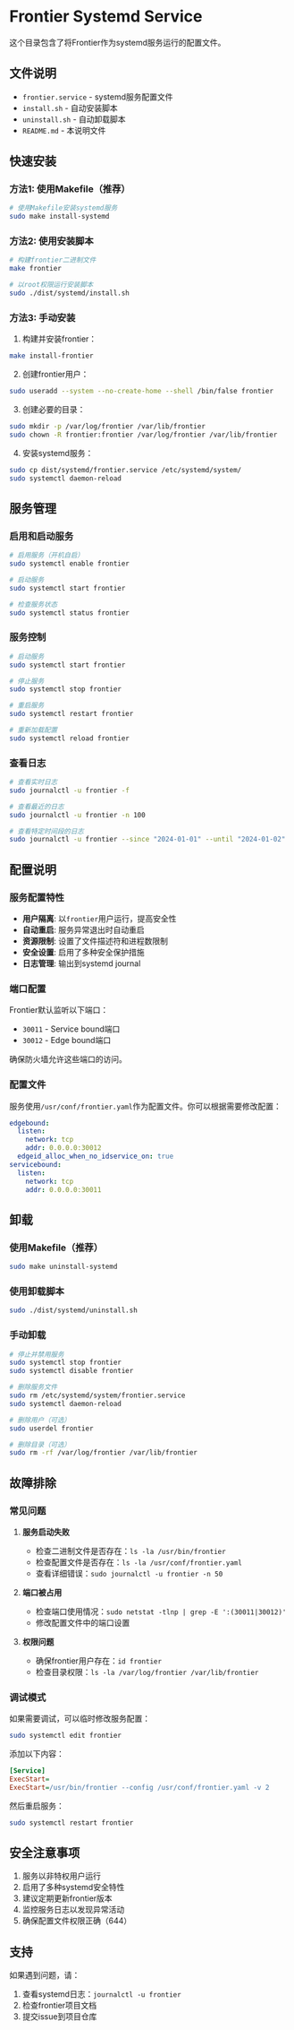 # Frontier Systemd Service

这个目录包含了将Frontier作为systemd服务运行的配置文件。

## 文件说明

- `frontier.service` - systemd服务配置文件
- `install.sh` - 自动安装脚本
- `uninstall.sh` - 自动卸载脚本
- `README.md` - 本说明文件

## 快速安装

### 方法1: 使用Makefile（推荐）

```bash
# 使用Makefile安装systemd服务
sudo make install-systemd
```

### 方法2: 使用安装脚本

```bash
# 构建frontier二进制文件
make frontier

# 以root权限运行安装脚本
sudo ./dist/systemd/install.sh
```

### 方法3: 手动安装

1. 构建并安装frontier：
```bash
make install-frontier
```

2. 创建frontier用户：
```bash
sudo useradd --system --no-create-home --shell /bin/false frontier
```

3. 创建必要的目录：
```bash
sudo mkdir -p /var/log/frontier /var/lib/frontier
sudo chown -R frontier:frontier /var/log/frontier /var/lib/frontier
```

4. 安装systemd服务：
```bash
sudo cp dist/systemd/frontier.service /etc/systemd/system/
sudo systemctl daemon-reload
```

## 服务管理

### 启用和启动服务

```bash
# 启用服务（开机自启）
sudo systemctl enable frontier

# 启动服务
sudo systemctl start frontier

# 检查服务状态
sudo systemctl status frontier
```

### 服务控制

```bash
# 启动服务
sudo systemctl start frontier

# 停止服务
sudo systemctl stop frontier

# 重启服务
sudo systemctl restart frontier

# 重新加载配置
sudo systemctl reload frontier
```

### 查看日志

```bash
# 查看实时日志
sudo journalctl -u frontier -f

# 查看最近的日志
sudo journalctl -u frontier -n 100

# 查看特定时间段的日志
sudo journalctl -u frontier --since "2024-01-01" --until "2024-01-02"
```

## 配置说明

### 服务配置特性

- **用户隔离**: 以`frontier`用户运行，提高安全性
- **自动重启**: 服务异常退出时自动重启
- **资源限制**: 设置了文件描述符和进程数限制
- **安全设置**: 启用了多种安全保护措施
- **日志管理**: 输出到systemd journal

### 端口配置

Frontier默认监听以下端口：
- `30011` - Service bound端口
- `30012` - Edge bound端口

确保防火墙允许这些端口的访问。

### 配置文件

服务使用`/usr/conf/frontier.yaml`作为配置文件。你可以根据需要修改配置：

```yaml
edgebound:
  listen:
    network: tcp
    addr: 0.0.0.0:30012
  edgeid_alloc_when_no_idservice_on: true
servicebound:
  listen:
    network: tcp
    addr: 0.0.0.0:30011
```

## 卸载

### 使用Makefile（推荐）

```bash
sudo make uninstall-systemd
```

### 使用卸载脚本

```bash
sudo ./dist/systemd/uninstall.sh
```

### 手动卸载

```bash
# 停止并禁用服务
sudo systemctl stop frontier
sudo systemctl disable frontier

# 删除服务文件
sudo rm /etc/systemd/system/frontier.service
sudo systemctl daemon-reload

# 删除用户（可选）
sudo userdel frontier

# 删除目录（可选）
sudo rm -rf /var/log/frontier /var/lib/frontier
```

## 故障排除

### 常见问题

1. **服务启动失败**
   - 检查二进制文件是否存在：`ls -la /usr/bin/frontier`
   - 检查配置文件是否存在：`ls -la /usr/conf/frontier.yaml`
   - 查看详细错误：`sudo journalctl -u frontier -n 50`

2. **端口被占用**
   - 检查端口使用情况：`sudo netstat -tlnp | grep -E ':(30011|30012)'`
   - 修改配置文件中的端口设置

3. **权限问题**
   - 确保frontier用户存在：`id frontier`
   - 检查目录权限：`ls -la /var/log/frontier /var/lib/frontier`

### 调试模式

如果需要调试，可以临时修改服务配置：

```bash
sudo systemctl edit frontier
```

添加以下内容：
```ini
[Service]
ExecStart=
ExecStart=/usr/bin/frontier --config /usr/conf/frontier.yaml -v 2
```

然后重启服务：
```bash
sudo systemctl restart frontier
```

## 安全注意事项

1. 服务以非特权用户运行
2. 启用了多种systemd安全特性
3. 建议定期更新frontier版本
4. 监控服务日志以发现异常活动
5. 确保配置文件权限正确（644）

## 支持

如果遇到问题，请：
1. 查看systemd日志：`journalctl -u frontier`
2. 检查frontier项目文档
3. 提交issue到项目仓库
